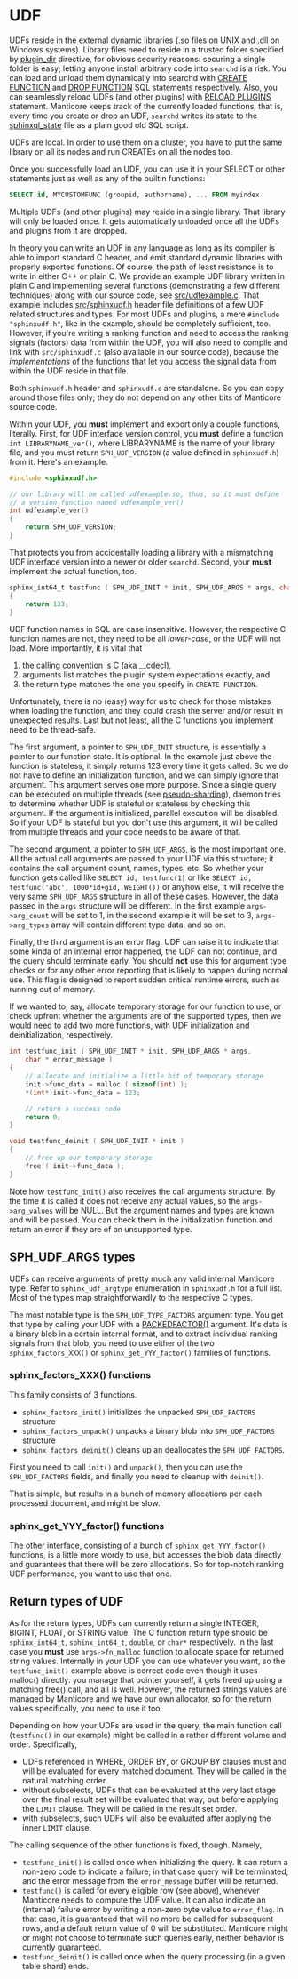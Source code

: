 # UDF

UDFs reside in the external dynamic libraries (.so files on UNIX and .dll on Windows systems). Library files need to reside in a trusted folder specified by [plugin_dir](../../Server_settings/Common.md#plugin_dir) directive, for obvious security reasons: securing a single folder is easy; letting anyone install arbitrary code into `searchd` is a risk. You can load and unload them dynamically into searchd with [CREATE FUNCTION](../../Extensions/UDFs_and_Plugins/UDF/Creating_a_function.md) and [DROP FUNCTION](../../Extensions/UDFs_and_Plugins/UDF/Deleting_a_function.md) SQL statements respectively. Also, you can seamlessly reload UDFs (and other plugins) with [RELOAD PLUGINS](../../Extensions/UDFs_and_Plugins/Plugins/Reloading_plugins.md) statement. Manticore keeps track of the currently loaded functions, that is, every time you create or drop an UDF, `searchd` writes its state to the [sphinxql_state](../../Server_settings/Searchd.md#sphinxql_state) file as a plain good old SQL script.

UDFs are local. In order to use them on a cluster, you have to put the same library on all its nodes and run CREATEs on all the nodes too.

Once you successfully load an UDF, you can use it in your SELECT or other statements just as well as any of the builtin functions:

```sql
SELECT id, MYCUSTOMFUNC (groupid, authorname), ... FROM myindex
```

Multiple UDFs (and other plugins) may reside in a single library. That library will only be loaded once. It gets automatically unloaded once all the UDFs and plugins from it are dropped.

In theory you can write an UDF in any language as long as its compiler is able to import standard C header, and emit standard dynamic libraries with properly exported functions. Of course, the path of least resistance is to write in either C++ or plain C. We provide an example UDF library written in plain C and implementing several functions (demonstrating a few different techniques) along with our source code, see [src/udfexample.c](https://github.com/manticoresoftware/manticore/blob/master/src/udfexample.c). That example includes [src/sphinxudf.h](https://github.com/manticoresoftware/manticore/blob/master/src/sphinxudf.h) header file definitions of a few UDF related structures and types. For most UDFs and plugins, a mere `#include "sphinxudf.h"`, like in the example, should be completely sufficient, too. However, if you're writing a ranking function and need to access the ranking signals (factors) data from within the UDF, you will also need to compile and link with `src/sphinxudf.c` (also available in our source code), because the *implementations* of the functions that let you access the signal data from within the UDF reside in that file.

Both `sphinxudf.h` header and `sphinxudf.c` are standalone. So you can copy around those files only; they do not depend on any other bits of Manticore source code.

Within your UDF, you **must** implement and export only a couple functions, literally. First, for UDF interface version control, you **must** define a function `int LIBRARYNAME_ver()`, where LIBRARYNAME is the name of your library file, and you must return `SPH_UDF_VERSION` (a value defined in `sphinxudf.h`) from it. Here's an example.

```c
#include <sphinxudf.h>

// our library will be called udfexample.so, thus, so it must define
// a version function named udfexample_ver()
int udfexample_ver()
{
    return SPH_UDF_VERSION;
}
```

That protects you from accidentally loading a library with a mismatching UDF interface version into a newer or older `searchd`. Second, your **must** implement the actual function, too.

```c
sphinx_int64_t testfunc ( SPH_UDF_INIT * init, SPH_UDF_ARGS * args, char * error_flag )
{
    return 123;
}
```

UDF function names in SQL are case insensitive. However, the respective C function names are not, they need to be all *lower-case*, or the UDF will not load. More importantly, it is vital that

 1. the calling convention is C (aka \_\_cdecl),
 2. arguments list matches the plugin system expectations exactly, and
 3. the return type matches the one you specify in `CREATE FUNCTION`.

Unfortunately, there is no (easy) way for us to check for those mistakes when loading the function, and they could crash the server and/or result in unexpected results. Last but not least, all the C functions you implement need to be thread-safe.

The first argument, a pointer to `SPH_UDF_INIT` structure, is essentially a pointer to our function state. It is optional. In the example just above the function is stateless, it simply returns 123 every time it gets called. So we do not have to define an initialization function, and we can simply ignore that argument.
This argument serves one more purpose. Since a single query can be executed on multiple threads (see [pseudo-sharding](../Server_settings/Searchd.md#pseudo_sharding)), daemon tries to determine whether UDF is stateful or stateless by checking this argument. If the argument is initialized, parallel execution will be disabled. So if your UDF is stateful but you don't use this argument, it will be called from multiple threads and your code needs to be aware of that.

The second argument, a pointer to `SPH_UDF_ARGS`, is the most important one. All the actual call arguments are passed to your UDF via this structure; it contains the call argument count, names, types, etc. So whether your function gets called like `SELECT id, testfunc(1)` or like `SELECT id, testfunc('abc', 1000*id+gid, WEIGHT())` or anyhow else, it will receive the very same `SPH_UDF_ARGS` structure in all of these cases. However, the data passed in the `args` structure will be different. In the first example `args->arg_count` will be set to 1, in the second example it will be set to 3, `args->arg_types` array will contain different type data, and so on.

Finally, the third argument is an error flag. UDF can raise it to indicate that some kinda of an internal error happened, the UDF can not continue, and the query should terminate early. You should **not** use this for argument type checks or for any other error reporting that is likely to happen during normal use. This flag is designed to report sudden critical runtime errors, such as running out of memory.

If we wanted to, say, allocate temporary storage for our function to use, or check upfront whether the arguments are of the supported types, then we would need to add two more functions, with UDF initialization and deinitialization, respectively.

```c
int testfunc_init ( SPH_UDF_INIT * init, SPH_UDF_ARGS * args,
    char * error_message )
{
    // allocate and initialize a little bit of temporary storage
    init->func_data = malloc ( sizeof(int) );
    *(int*)init->func_data = 123;

    // return a success code
    return 0;
}

void testfunc_deinit ( SPH_UDF_INIT * init )
{
    // free up our temporary storage
    free ( init->func_data );
}
```

Note how `testfunc_init()` also receives the call arguments structure. By the time it is called it does not receive any actual values, so the `args->arg_values` will be NULL. But the argument names and types are known and will be passed. You can check them in the initialization function and return an error if they are of an unsupported type.


## SPH_UDF_ARGS types

UDFs can receive arguments of pretty much any valid internal Manticore type. Refer to `sphinx_udf_argtype` enumeration in `sphinxudf.h` for a full list. Most of the types map straightforwardly to the respective C types.

The most notable type is the `SPH_UDF_TYPE_FACTORS` argument type. You get that type by calling your UDF with a [PACKEDFACTOR()](../../searching-and-ranking-functions#PACKEDFACTORS()) argument. It's data is a binary blob in a certain internal format, and to extract individual ranking signals from that blob, you need to use either of the two `sphinx_factors_XXX()` or `sphinx_get_YYY_factor()` families of functions.

### sphinx_factors_XXX() functions

This family consists of 3 functions.

* `sphinx_factors_init()` initializes the unpacked `SPH_UDF_FACTORS` structure
* `sphinx_factors_unpack()` unpacks a binary blob into `SPH_UDF_FACTORS` structure
* `sphinx_factors_deinit()` cleans up an deallocates the `SPH_UDF_FACTORS`.

First you need to call `init()` and `unpack()`, then you can use the `SPH_UDF_FACTORS` fields, and finally you need to cleanup with `deinit()`.

That is simple, but results in a bunch of memory allocations per each processed document, and might be slow.

### sphinx_get_YYY_factor() functions

The other interface, consisting of a bunch of `sphinx_get_YYY_factor()` functions, is a little more wordy to use, but accesses the blob data directly and guarantees that there will be zero allocations. So for top-notch ranking UDF performance, you want to use that one.

## Return types of UDF

As for the return types, UDFs can currently return a single INTEGER, BIGINT, FLOAT, or STRING value. The C function return type should be `sphinx_int64_t`, `sphinx_int64_t`, `double`, or `char*` respectively. In the last case you **must** use `args->fn_malloc` function to allocate space for returned string values. Internally in your UDF you can use whatever you want, so the `testfunc_init()` example above is correct code even though it uses malloc() directly: you manage that pointer yourself, it gets freed up using a matching free() call, and all is well. However, the returned strings values are managed by Manticore and we have our own allocator, so for the return values specifically, you need to use it too.

Depending on how your UDFs are used in the query, the main function call (`testfunc()` in our example) might be called in a rather different volume and order. Specifically,

* UDFs referenced in WHERE, ORDER BY, or GROUP BY clauses must and will be evaluated for every matched document. They will be called in the natural matching order.
* without subselects, UDFs that can be evaluated at the very last stage over the final result set will be evaluated that way, but  before applying the `LIMIT` clause. They will be called in the result set order.
* with subselects, such UDFs will also be evaluated after applying the inner `LIMIT` clause.

The calling sequence of the other functions is fixed, though. Namely,

* `testfunc_init()` is called once when initializing the query. It can return a non-zero code to indicate a failure; in that case query will be terminated, and the error message from the `error_message` buffer will be returned.
* `testfunc()` is called for every eligible row (see above), whenever Manticore needs to compute the UDF value. It can also indicate an (internal) failure error by writing a non-zero byte value to `error_flag`. In that case, it is guaranteed that will no more be called for subsequent rows, and a default return value of 0 will be substituted. Manticore might or might not choose to terminate such queries early, neither behavior is currently guaranteed.
* `testfunc_deinit()` is called once when the query processing (in a given table shard) ends.
